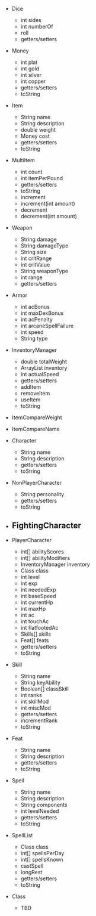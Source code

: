 + Dice
  - int sides
  - int numberOf
  
  + roll
  + getters/setters

+ Money
  - int plat
  - int gold
  - int silver
  - int copper
  
  + getters/setters
  + toString

+ Item
  - String name
  - String description
  - double weight
  - Money cost

  + getters/setters
  + toString

+ MultiItem
  - int count
  - int itemPerPound
  
  + getters/setters
  + toString
  + increment
  + increment(int amount)
  + decrement
  + decrement(int amount)
 
+ Weapon
  - String damage
  - String damageType
  - String size
  - int critRange
  - int critValue
  - String weaponType
  - int range
  
  + getters/setters
  
+ Armor
  - int acBonus
  - int maxDexBonus
  - int acPenalty
  - int arcaneSpellFailure
  - int speed
  - String type
  
+ InventoryManager
  - double totalWeight
  - ArrayList<Item> inventory
  - int actualSpeed  

  + getters/setters
  + addItem
  + removeItem
  + useItem
  + toString
  
+ ItemCompareWeight

+ ItemCompareName

+ Character
  - String name
  - String description  

  + getters/setters
  + toString

+ NonPlayerCharacter
  - String personality

  + getters/setters
  + toString  

+ FightingCharacter
  -

+ PlayerCharacter
  - int[] abilityScores
  - int[] abilityModifiers
  - InventoryManager inventory
  - Class class
  - int level
  - int exp
  - int neededExp
  - int baseSpeed
  - int currentHp
  - int maxHp
  - int ac
  - int touchAc
  - int flatfootedAc
  - Skills[] skills
  - Feat[] feats
  
  + getters/setters
  + toString

+ Skill
  - String name
  - String keyAbility
  - Boolean[] classSkill
  - int ranks
  - int skillMod
  - int miscMod
  
  + getters/setters
  + incrementRank
  + toString

+ Feat
  - String name
  - String description
  
  + getters/setters
  + toString

+ Spell
  - String name
  - String description
  - String components
  - int levelNeeded
  
  + getters/setters
  + toString

+ SpellList
  - Class class
  - int[] spellsPerDay
  - int[] spellsKnown
  
  + castSpell
  + longRest
  + getters/setters
  + toString
  
+ Class
  - TBD
